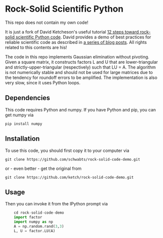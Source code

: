 # Rock-Solid Scientific Python

This repo does not contain my own code!

It is just a fork of David Ketcheson's useful tutorial
[12 steps toward rock-solid scientific Python code](https://www.davidketcheson.info/2015/05/10/rock_solid_code.html).
David provides a demo of best practices for reliable scientific code as described in 
[a series of blog posts](http://davidketcheson.info/2015/05/12/rock_solid_code.html).
All rights related to this contents are his!

The code in this repo implements Gaussian elimination without pivoting.  Given a square matrix,
it constructs factors L and U that are lower-triangular and strictly-upper-triangular (respectively)
such that LU = A.  The algorithm is not numerically stable and should not be used for large matrices due
to the tendency for roundoff errors to be amplified.  The implementation is also very slow, since it uses
Python loops.

## Dependencies

This code requires Python and numpy.  If you have Python and pip, you can get numpy via

    pip install numpy

## Installation
To use this code, you should first copy it to your computer via

    git clone https://github.com/schwabts/rock-solid-code-demo.git

or - even better - get the original from 

    git clone https://github.com/ketch/rock-solid-code-demo.git
    
## Usage

Then you can invoke it from the IPython prompt via

```python
    cd rock-solid-code-demo
    import factor
    import numpy as np
    A = np.random.rand(3,3)
    L, U = factor.LU(A)
```